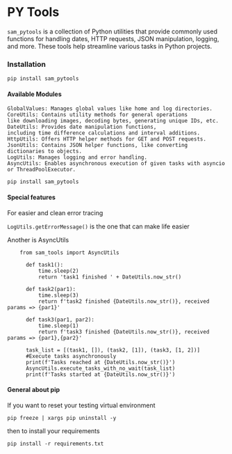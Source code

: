 # PY Tools

`sam_pytools` is a collection of Python utilities that provide commonly used functions for handling dates, HTTP requests, JSON manipulation, logging, and more.
These tools help streamline various tasks in Python projects.


### Installation

`pip install sam_pytools`

#### Available Modules
    GlobalValues: Manages global values like home and log directories.
    CoreUtils: Contains utility methods for general operations 
    like downloading images, decoding bytes, generating unique IDs, etc.
    DateUtils: Provides date manipulation functions, 
    including time difference calculations and interval additions.
    HttpUtils: Offers HTTP helper methods for GET and POST requests.
    JsonUtils: Contains JSON helper functions, like converting dictionaries to objects.
    LogUtils: Manages logging and error handling.
    AsyncUtils: Enables asynchronous execution of given tasks with asyncio or ThreadPoolExecutor.


`pip install sam_pytools`

#### Special features

For easier and clean error tracing

`LogUtils.getErrorMessage()` is the one that can make life easier

Another is AsyncUtils
```
    from sam_tools import AsyncUtils

      def task1():
          time.sleep(2)
          return 'task1 finished ' + DateUtils.now_str()
      
      def task2(par1):
          time.sleep(3)
          return f'task2 finished {DateUtils.now_str()}, received params => {par1}'
      
      def task3(par1, par2):
          time.sleep(1)
          return f'task3 finished {DateUtils.now_str()}, received params => {par1},{par2}'

      task_list = [(task1, []), (task2, [1]), (task3, [1, 2])]
      #Execute tasks asynchronously
      print(f'Tasks reached at {DateUtils.now_str()}')
      AsyncUtils.execute_tasks_with_no_wait(task_list)
      print(f'Tasks started at {DateUtils.now_str()}')
```


#### General about pip

If you want to reset your testing virtual environment

`pip freeze | xargs pip uninstall -y`

then to install your requirements

`pip install -r requirements.txt`
